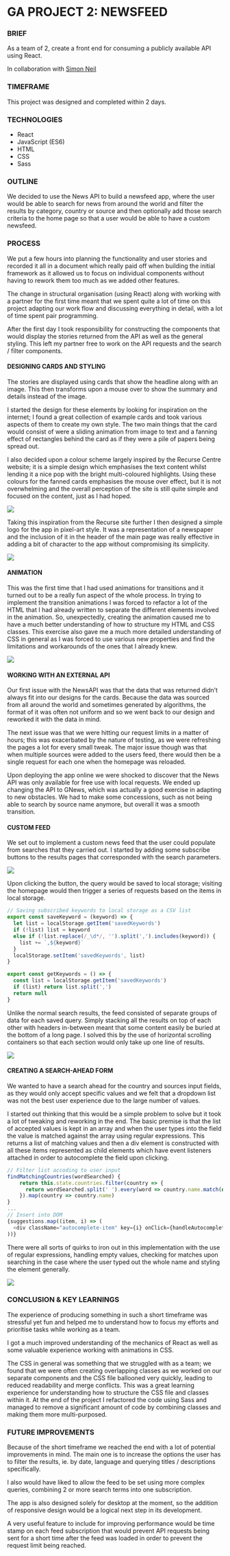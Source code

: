 # GA PROJECT 2: NEWSFEED
### BRIEF

As a team of 2, create a front end for consuming a publicly available API using React.

In collaboration with [Simon Neil](https://github.com/Simon994)

### TIMEFRAME

This project was designed and completed within 2 days.

### TECHNOLOGIES

* React
* JavaScript (ES6)
* HTML
* CSS
* Sass

### OUTLINE

We decided to use the News API  to build a newsfeed app, where the user would be able to search for news from around the world and filter the results by category, country or source and then optionally add those search criteria to the home page so that a user would be able to have a custom newsfeed.

### PROCESS

We put a few hours into planning the functionality and user stories and recorded it all in a document which really paid off when building the initial framework as it allowed us to focus on individual components without having to rework them too much as we added other features.

The change in structural organisation (using React) along with working with a partner for the first time meant that we spent quite a lot of time on this project adapting our work flow and discussing everything in detail, with a lot of time spent pair programming.

After the first day I took responsibility for constructing the components that would display the stories returned from the API as well as the general styling. This left my partner free to work on the API requests and the search / filter  components.

#### DESIGNING CARDS AND STYLING

The stories are displayed using cards that show the headline along with an image. This then transforms upon a mouse over to show the summary and details instead of the image.

I started the design for these elements by looking for inspiration on the internet; I found a great collection of example cards and took various aspects of them to create my own style. The two main things that the card would consist of were a sliding animation from image to text and a fanning effect of rectangles behind the card as if they were a pile of papers being spread out.

I also decided upon a colour scheme largely inspired by the Recurse Centre website; it is a simple design which emphasises the text content whilst lending it a nice pop with the bright multi-coloured highlights. Using these colours for the fanned cards emphasises the mouse over effect, but it is not overwhelming and the overall perception of the site is still quite simple and focused on the content, just as I had hoped.

![](README/news-card%202.gif)

Taking this inspiration from the Recurse site further I then designed a simple logo for the app in pixel-art style. It was a representation of a newspaper and the inclusion of it in the header of the main page was really effective in adding a bit of character to the app without compromising its simplicity.

![](README/newsfeed-header%202.png)

#### ANIMATION

This was the first time that I had used animations for transitions and it turned out to be a really fun aspect of the whole process. In trying to implement the transition animations I was forced to refactor a lot of the HTML that I had already written to separate the different elements involved in the animation. So, unexpectedly, creating the animation caused me to have a much better understanding of how to structure my HTML and CSS classes. This exercise also gave me a much more detailed understanding of CSS in general as I was forced to use various new properties and find the limitations and workarounds of the ones that I already knew.

![](README/feed-transition%202.gif)

#### WORKING WITH AN EXTERNAL API

Our first issue with the NewsAPI was that the data that was returned didn’t always fit into our designs for the cards. Because the data was sourced from all around the world and sometimes generated by algorithms, the format of it was often not uniform and so we went back to our design and reworked it with the data in mind. 

The next issue was that we were hitting our request limits in a matter of hours; this was exacerbated by the nature of testing, as we were refreshing the pages a lot for every small tweak. The major issue though was that when multiple sources were added to the users feed, there would then be a single request for each one when the homepage was reloaded.

Upon deploying the app online we were shocked to discover that the News API was only available for free use with local requests. We ended up changing the API to GNews, which was actually a good exercise in adapting to new obstacles. We had to make some concessions, such as not being able to search by source name anymore, but overall it was a smooth transition. 

#### CUSTOM FEED

We set out to implement a custom news feed that the user could populate from searches that they carried out. I started by adding some subscribe buttons to the results pages that corresponded with the search parameters. 

![](README/sub-button%202.gif)

Upon clicking the button, the query would be saved to local storage; visiting the homepage would then trigger a series of requests based on the items in local storage.

```javascript
// Saving subscribed keywords to local storage as a CSV list
export const saveKeyword = (keyword) => {
  let list = localStorage.getItem('savedKeywords')
  if (!list) list = keyword
  else if (!list.replace(/_\d*/, '').split(',').includes(keyword)) {
    list += `,${keyword}`
  }
  localStorage.setItem('savedKeywords', list)
}

export const getKeywords = () => {
  const list = localStorage.getItem('savedKeywords')
  if (list) return list.split(',')
  return null
}
```

Unlike the normal search results, the feed consisted of separate groups of data for each saved query. Simply stacking all the results on top of each other with headers in-between meant that some content easily be buried at the bottom of a long page. I solved this by the use of horizontal scrolling containers so that each section would only take up one line of results.

![](README/Screenshot%202020-11-17%20at%2011.23.28%202.png)

#### CREATING A SEARCH-AHEAD FORM

We wanted to have a search ahead for the country and sources input fields, as they would only accept specific values and we felt that a dropdown list was not the best user experience due to the large number of values. 

I started out thinking that this would be a simple problem to solve but it took a lot of tweaking and reworking in the end. The basic premise is that the list of accepted values is kept in an array and when the user types into the field the value is matched against the array using regular expressions. This returns a list of matching values and then a div element is constructed with all these items represented as child elements which have event listeners attached in order to autocomplete the field upon clicking.

```javascript
// Filter list accoding to user input
findMatchingCountries(wordSearched) {
    return this.state.countries.filter(country => {
      return wordSearched.split(' ').every(word => country.name.match(new RegExp(word, 'i')))
    }).map(country => country.name)
}
...
// Insert into DOM
{suggestions.map((item, i) => (
  <div className="autocomplete-item" key={i} onClick={handleAutocomplete}>{item}</div>
))}
```

There were all sorts of quirks to iron out in this implementation with the use of regular expressions, handling empty values, checking for matches upon searching in the case where the user typed out the whole name and styling the element generally.

![](README/search-ahead%202.gif)

### CONCLUSION & KEY LEARNINGS

The experience of producing something in such a short timeframe was stressful yet fun and helped me to understand how to focus my efforts and prioritise tasks while working as a team.

I got a much improved understanding of the mechanics of React as well as some valuable experience working with animations in CSS.

The CSS in general was something that we struggled with as a team; we found that we were often creating overlapping classes as we worked on our separate components and the CSS file ballooned very quickly, leading to reduced readability and merge conflicts.
This was a great learning experience for understanding how to structure the CSS file and classes within it. At the end of the project I refactored the code using Sass and managed to remove a significant amount of code by combining classes and making them more multi-purposed.

### FUTURE IMPROVEMENTS

 Because of the short timeframe we reached the end with a lot of potential improvements in mind. The main one is to increase the options the user has to filter the results, ie. by date, language and querying titles / descriptions specifically.

I also would have liked to allow the feed to be set using more complex queries, combining 2 or more search terms into one subscription.

The app is also designed solely for desktop at the moment, so the addition of responsive design would be a logical next step in its development.

A very useful feature to include for improving performance would be time stamp on each feed subscription that would prevent API requests being sent for a short time after the feed was loaded in order to prevent the request limit being reached.